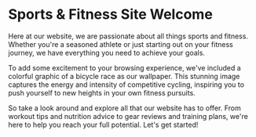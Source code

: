 <!--
Write me markdown content of website with wallpaper:

"A colorful graphic of a bicycle race for a sports or fitness website"

The header of the page should not be copy of the text but rather a real content of the website which is using this wallpaper.
-->

<!--font:Montserrat-->

# Sports & Fitness Site Welcome

Here at our website, we are passionate about all things sports and fitness. Whether you're a seasoned athlete or just starting out on your fitness journey, we have everything you need to achieve your goals.

To add some excitement to your browsing experience, we've included a colorful graphic of a bicycle race as our wallpaper. This stunning image captures the energy and intensity of competitive cycling, inspiring you to push yourself to new heights in your own fitness pursuits.

So take a look around and explore all that our website has to offer. From workout tips and nutrition advice to gear reviews and training plans, we're here to help you reach your full potential. Let's get started!
